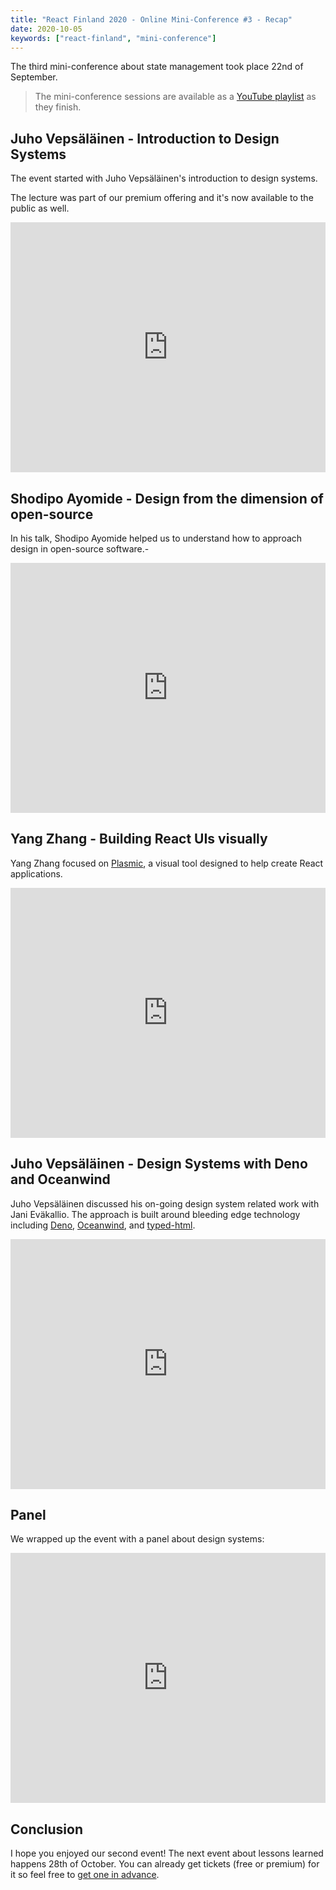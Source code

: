 ```yaml
---
title: "React Finland 2020 - Online Mini-Conference #3 - Recap"
date: 2020-10-05
keywords: ["react-finland", "mini-conference"]
---
```


The third mini-conference about state management took place 22nd of September.

> The mini-conference sessions are available as a [YouTube playlist](https://www.youtube.com/playlist?list=PL-a9lBflNu2oC5Rit5oW9hFVdGJrzEW6Q) as they finish.

## Juho Vepsäläinen - Introduction to Design Systems

The event started with Juho Vepsäläinen's introduction to design systems.

The lecture was part of our premium offering and it's now available to the public as well.

<iframe width="100%" height="400" src="https://www.youtube.com/embed/H0vamQ7AoIA" frameborder="0" allow="accelerometer; autoplay; encrypted-media; gyroscope; picture-in-picture" allowfullscreen></iframe>

## Shodipo Ayomide - Design from the dimension of open-source

In his talk, Shodipo Ayomide helped us to understand how to approach design in open-source software.-

<iframe width="100%" height="400" src="https://www.youtube.com/embed/6wLbYF6Wr9s" frameborder="0" allow="accelerometer; autoplay; encrypted-media; gyroscope; picture-in-picture" allowfullscreen></iframe>

## Yang Zhang - Building React UIs visually

Yang Zhang focused on [Plasmic](https://www.plasmic.app/), a visual tool designed to help create React applications.

<iframe width="100%" height="400" src="https://www.youtube.com/embed/E0OBAmt8k6k" frameborder="0" allow="accelerometer; autoplay; encrypted-media; gyroscope; picture-in-picture" allowfullscreen></iframe>

## Juho Vepsäläinen - Design Systems with Deno and Oceanwind

Juho Vepsäläinen discussed his on-going design system related work with Jani Eväkallio. The approach is built around bleeding edge technology including [Deno](https://deno.land/), [Oceanwind](https://github.com/lukejacksonn/oceanwind), and [typed-html](https://github.com/nicojs/typed-html).

<iframe width="100%" height="400" src="https://www.youtube.com/embed/UdHkdg3mCC4" frameborder="0" allow="accelerometer; autoplay; encrypted-media; gyroscope; picture-in-picture" allowfullscreen></iframe>

## Panel

We wrapped up the event with a panel about design systems:

<iframe width="100%" height="400" src="https://www.youtube.com/embed/qIQI60h6Ym8" frameborder="0" allow="accelerometer; autoplay; encrypted-media; gyroscope; picture-in-picture" allowfullscreen></iframe>

## Conclusion

I hope you enjoyed our second event! The next event about lessons learned happens 28th of October. You can already get tickets (free or premium) for it so feel free to [get one in advance](https://fienta.com/react-finland-2020?e8677b7f3a2f2d38052763b8d1cd9117).
